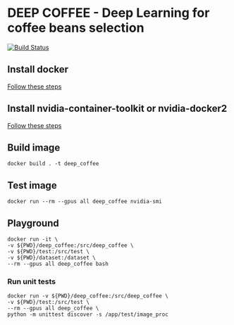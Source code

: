 # DEEP COFFEE - Deep Learning for coffee beans selection
[![Build Status](https://travis-ci.com/Tauranis/deep_coffee.svg?branch=master)](https://travis-ci.com/Tauranis/deep_coffee)

## Install docker

[Follow these steps](https://docs.docker.com/install/linux/docker-ce/ubuntu/)

## Install nvidia-container-toolkit or nvidia-docker2

[Follow these steps](https://github.com/NVIDIA/nvidia-docker)

## Build image

```
docker build . -t deep_coffee
```

## Test image

```
docker run --rm --gpus all deep_coffee nvidia-smi
```

## Playground

```
docker run -it \
-v ${PWD}/deep_coffee:/src/deep_coffee \
-v ${PWD}/test:/src/test \
-v ${PWD}/dataset:/dataset \
--rm --gpus all deep_coffee bash
```


### Run unit tests
```
docker run -v ${PWD}/deep_coffee:/src/deep_coffee \
-v ${PWD}/test:/src/test \
--rm --gpus all deep_coffee \
python -m unittest discover -s /app/test/image_proc
```

